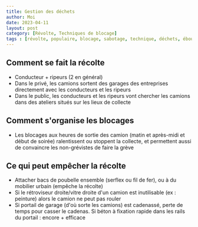 ```yaml
---
title: Gestion des déchets
author: Moi
date: 2023-04-11
layout: post
category: [Révolte, Techniques de blocage]
tags : [révolte, populaire, blocage, sabotage, technique, déchets, éboueurs]
---
```


## Comment se fait la récolte

- Conducteur + ripeurs (2 en général)
- Dans le privé, les camions sortent des garages des entreprises directement avec les conducteurs et les ripeurs
- Dans le public, les conducteurs et les ripeurs vont chercher les camions dans des ateliers situés sur les lieux de collecte

## Comment s'organise les blocages

- Les blocages aux heures de sortie des camion (matin et après-midi et début de soirée) ralentissent ou stoppent la collecte, et permettent aussi de convaincre les non-grévistes de faire la grève

## Ce qui peut empêcher la récolte

- Attacher bacs de poubelle ensemble (serflex ou fil de fer), ou à du mobilier urbain (empêche la récolte)
- Si le rétroviseur droite/vitre droite d'un camion est inutilisable (ex : peinture) alors le camion ne peut pas rouler
- Si portail de garage (d'où sorte les camions) est cadenassé, perte de temps pour casser le cadenas. Si béton à fixation rapide dans les rails du portail : encore + efficace